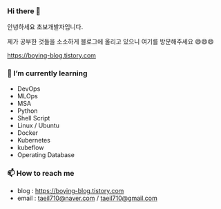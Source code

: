 ### Hi there 👋

안녕하세요 초보개발자입니다.

제가 공부한 것들을 소소하게 블로그에 올리고 있으니 여기를 방문해주세요 😄😄😄

https://boying-blog.tistory.com


### 🌱 I’m currently learning
- DevOps
- MLOps
- MSA
- Python
- Shell Script
- Linux / Ubuntu
- Docker
- Kubernetes
- kubeflow
- Operating Database



### 📫 How to reach me
- blog : https://boying-blog.tistory.com
- email : taeil710@naver.com  /  taeil710@gmail.com

<!--
**YunTaeIl/YunTaeil** is a ✨ _special_ ✨ repository because its `README.md` (this file) appears on your GitHub profile.

Here are some ideas to get you started:

- 🔭 I’m currently working on ...
- 🌱 I’m currently learning ...
- 👯 I’m looking to collaborate on ...
- 🤔 I’m looking for help with ...
- 💬 Ask me about ...
- 📫 How to reach me: ...
- 😄 Pronouns: ...
- ⚡ Fun fact: ...
-->
